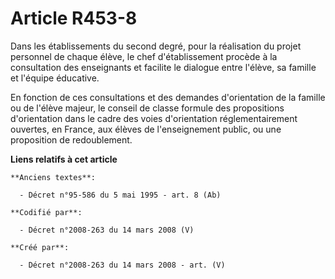 # Article R453-8

Dans les établissements du second degré, pour la réalisation du projet personnel de chaque élève, le chef d'établissement
procède à la consultation des enseignants et facilite le dialogue entre l'élève, sa famille et l'équipe éducative.

En fonction de ces consultations et des demandes d'orientation de la famille ou de l'élève majeur, le conseil de classe
formule des propositions d'orientation dans le cadre des voies d'orientation réglementairement ouvertes, en France, aux
élèves de l'enseignement public, ou une proposition de redoublement.

**Liens relatifs à cet article**

	**Anciens textes**:

	  - Décret n°95-586 du 5 mai 1995 - art. 8 (Ab)

	**Codifié par**:

	  - Décret n°2008-263 du 14 mars 2008 (V)

	**Créé par**:

	  - Décret n°2008-263 du 14 mars 2008 - art. (V)
